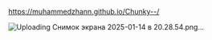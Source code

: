 https://muhammedzhann.github.io/Chunky--/





![Uploading Снимок экрана 2025-01-14 в 20.28.54.png…]()
